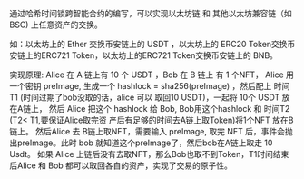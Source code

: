 

通过哈希时间锁跨智能合约的编写，可以实现以太坊链 和 其他以太坊兼容链（如BSC) 上任意资产的交换。

如：以太坊上的 Ether 交换币安链上的 USDT ，以太坊上的 ERC20 Token交换币安链上的ERC721 Token，以太坊上的ERC721 Token交换币安链上的 BNB。

实现原理:
Alice 在 A 链上有 10 个 USDT ，Bob 在 B 链上 有 1 个NFT， Alice 用一个密钥 preImage, 生成一个 hashlock = sha256(preImage) ，然后配上 时间T1 (时间过期了bob没取的话，alice 可以 取回10 USDT)，一起将 10个 USDT 放在A链上， 然后 Alice 把这个 hashlock 给 Bob, Bob用这个hashlock 和 时间T2 (T2< T1,要保证Alice取完资 产后有足够的时间去A链上取Token)将1个NFT 放在B链上。 然后Alice 去 B链上取NFT，需要输入 preImage, 取完 NFT 后，事件会抛出preImage。此时 bob 就知道这个preImage了，然后bob在A链上取走 10 Usdt。 如果 Alice 上链后没有去取NFT，那么Bob也取不到Token，T1时间结束后Alice 和 Bob 都可以取回各自的资产，实现了交易的原子性。 